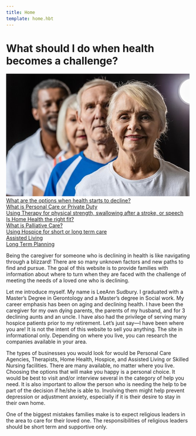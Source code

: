 ```yaml
---
title: Home
template: home.hbt
---
```

<h1 class="mt-5">What should I do when health becomes a challenge?</h1>      
<img src="images/challenge.jpg" alt="What to do when health becomes a challenge">
<a class="btn btn-primary float-right" href="" role="button" style="">What are the options when health starts to decline?</a>
</br>
<a class="btn btn-secondary float-right" href="#" role="button">What is Personal Care  or Private Duty</a>
</br>
<a class="btn btn-primary float-right" href="#" role="button">Using Therapy for physical strength, swallowing after a stroke,  or speech</a>
</br>
<a class="btn btn-success float-right" href="#" role="button">Is Home Health the right fit?</a>
</br>
<a class="btn btn-danger float-right" href="#" role="button">What is Palliative Care?</a>
</br>
<a class="btn btn-warning float-right" href="#" role="button">Using Hospice for short or long term care </a>
</br>
<a class="btn btn-info float-right" href="#" role="button">Assisted Living </a>
</br>
<a class="btn btn-dark float-right" href="#" role="button">Long Term Planning</a>

<p>Being the caregiver for someone who is declining in health is like navigating through a blizzard!  There are so many unknown factors and new paths to find and pursue.  The goal of this website is to provide families with information about where to turn when they are faced with the challenge of meeting the needs of a loved one who is declining. </p>
<p>Let me introduce myself.  My name is LeeAnn Sudbury. I graduated with a Master’s Degree in Gerontology and a Master’s degree in Social work.  My career emphasis has been on aging and declining health. I have been the caregiver for my own dying parents, the parents of my husband, and for 3 declining aunts and an uncle.  I have also had the privilege of serving many hospice patients prior to my
retirement. Let’s just say—I have been where you are!  
It is not the intent of this website to sell you anything. The site in informational only. Depending on where you live, you can research the companies available in your area.</p>
<p>
     The types of businesses you would look for would be Personal Care Agencies, Therapists, Home Health, Hospice, and Assisted Living or Skilled Nursing facilities.  There are many available, no matter where you live.  Choosing the options that will make you happy is a personal choice.  It would be best to visit and/or interview several in the category of help you need. It is also important to allow the person who is needing the help to be part of the decision if he/she is able to.  Involving them might help prevent depression or adjustment anxiety, especially if it is their desire to stay in their own home.</p>
          <p>
     One of the biggest mistakes families make is to expect religious leaders in the area to care for their loved one.  The responsibilities of religious leaders should be short term and supportive only.
</p>
